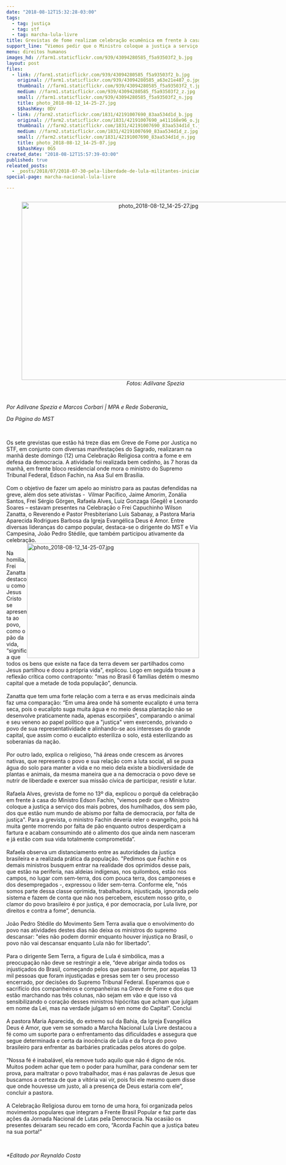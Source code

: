 ```yaml
---
date: "2018-08-12T15:32:28-03:00"
tags:
  - tag: justiça
  - tag: stf
  - tag: marcha-lula-livre
title: Grevistas de fome realizam celebração ecumênica em frente à casa do Ministro Fachin
support_line: “Viemos pedir que o Ministro coloque a justiça a serviço dos mais pobres”.
menu: direitos humanos
images_hd: //farm1.staticflickr.com/939/43094280585_f5a93503f2_b.jpg
layout: post
files:
  - link: //farm1.staticflickr.com/939/43094280585_f5a93503f2_b.jpg
    original: //farm1.staticflickr.com/939/43094280585_a63e21e487_o.jpg
    thumbnail: //farm1.staticflickr.com/939/43094280585_f5a93503f2_t.jpg
    medium: //farm1.staticflickr.com/939/43094280585_f5a93503f2_z.jpg
    small: //farm1.staticflickr.com/939/43094280585_f5a93503f2_n.jpg
    title: photo_2018-08-12_14-25-27.jpg
    $$hashKey: 0DV
  - link: //farm2.staticflickr.com/1831/42191007690_83aa534d1d_b.jpg
    original: //farm2.staticflickr.com/1831/42191007690_a411168e96_o.jpg
    thumbnail: //farm2.staticflickr.com/1831/42191007690_83aa534d1d_t.jpg
    medium: //farm2.staticflickr.com/1831/42191007690_83aa534d1d_z.jpg
    small: //farm2.staticflickr.com/1831/42191007690_83aa534d1d_n.jpg
    title: photo_2018-08-12_14-25-07.jpg
    $$hashKey: 0G5
created_date: "2018-08-12T15:57:39-03:00"
published: true
releated_posts:
  - _posts/2018/07/2018-07-30-pela-liberdade-de-lula-militantes-iniciam-greve-de-fome-e-cobram-justica-no-stf.md
special-page: marcha-nacional-lula-livre

---
```

<div style="text-align:center">
<figure class="image" style="display:inline-block"><img alt="photo_2018-08-12_14-25-27.jpg" height="466" src="//farm1.staticflickr.com/939/43094280585_f5a93503f2_b.jpg" width="700" />
<figcaption><em>Fotos: Adilvane Spezia</em></figcaption>
</figure>
</div>

<p><br />
<em>Por Adilvane Spezia e Marcos Corbari | MPA e Rede Soberania_</em></p>

<p><em>Da P&aacute;gina do MST</em></p>

<p>&nbsp;</p>

<p>Os sete grevistas que est&atilde;o h&aacute; treze dias em Greve de Fome por Justi&ccedil;a no STF, em conjunto com diversas manifesta&ccedil;&otilde;es do Sagrado, realizaram na manh&atilde; deste domingo (12) uma Celebra&ccedil;&atilde;o Religiosa contra a fome e em defesa da democracia. A atividade foi realizada bem cedinho, &agrave;s 7 horas da manh&atilde;, em frente bloco residencial onde mora o ministro do Supremo Tribunal Federal, Edson Fachin, na Asa Sul em Bras&iacute;lia.<br />
<br />
Com o objetivo de fazer um apelo ao ministro para as pautas defendidas na greve, al&eacute;m dos sete ativistas -&nbsp; Vilmar Pac&iacute;fico, Jaime Amorim, Zon&aacute;lia Santos, Frei S&eacute;rgio G&ouml;rgen, Rafaela Alves, Luiz Gonzaga (Geg&ecirc;) e Leonardo Soares &ndash; estavam presentes na Celebra&ccedil;&atilde;o o Frei Capuchinho Wilson Zanatta, o Reverendo e Pastor Presbiteriano Luis Sabanay, a Pastora Maria Aparecida Rodrigues Barbosa da Igreja Evang&eacute;lica Deus &eacute; Amor. Entre diversas lideran&ccedil;as do campo popular, destaca-se o dirigente do MST e Via Campesina, Jo&atilde;o Pedro St&eacute;dile, que tamb&eacute;m participou ativamente da celebra&ccedil;&atilde;o.<br />
<img alt="photo_2018-08-12_14-25-07.jpg" height="300" src="//farm2.staticflickr.com/1831/42191007690_83aa534d1d_b.jpg" style="float:right" width="450" /><br />
Na homilia, Frei Zanatta destacou como Jesus Cristo se apresenta ao povo, como o p&atilde;o da vida, &ldquo;significa que todos os bens que existe na face da terra devem ser partilhados como Jesus partilhou e doou a pr&oacute;pria vida&quot;, explicou. Logo em seguida trouxe a reflex&atilde;o cr&iacute;tica como contraponto: &quot;mas no Brasil 6 fam&iacute;lias det&eacute;m o mesmo capital que a metade de toda popula&ccedil;&atilde;o&rdquo;, denuncia.&nbsp;<br />
<br />
Zanatta que tem uma forte rela&ccedil;&atilde;o com a terra e as ervas medicinais ainda faz uma compara&ccedil;&atilde;o: &ldquo;Em uma &aacute;rea onde h&aacute; somente eucalipto &eacute; uma terra seca, pois o eucalipto suga muita &aacute;gua e no meio dessa planta&ccedil;&atilde;o n&atilde;o se desenvolve praticamente nada, apenas escorpi&otilde;es&quot;, comparando o animal e seu veneno ao papel pol&iacute;tico que a &quot;justi&ccedil;a&quot; vem exercendo, privando o povo de sua representatividade e alinhando-se aos interesses do grande capital, que assim como o eucalipto esteriliza o solo, est&aacute; esterilizando as soberanias da na&ccedil;&atilde;o.&nbsp;<br />
<br />
Por outro lado, explica o religioso, &quot;h&aacute; &aacute;reas onde crescem as &aacute;rvores nativas, que representa o povo e sua rela&ccedil;&atilde;o com a luta social, ali se puxa &aacute;gua do solo para manter a vida e no meio dela existe a biodiversidade de plantas e animais, da mesma maneira que a na democracia o povo deve se nutrir de liberdade e exercer sua miss&atilde;o c&iacute;vica de participar, resistir e lutar.&nbsp;<br />
<br />
Rafaela Alves, grevista de fome no 13&ordm; dia, explicou o porqu&ecirc; da celebra&ccedil;&atilde;o em frente &agrave; casa do Ministro Edson Fachin, &ldquo;viemos pedir que o Ministro coloque a justi&ccedil;a a servi&ccedil;o dos mais pobres, dos humilhados, dos sem p&atilde;o, dos que est&atilde;o num mundo de abismo por falta de democracia, por falta de justi&ccedil;a&quot;. Para a grevista, o ministro Fachin deveria reler o evangelho, pois h&aacute; muita gente morrendo por falta de p&atilde;o enquanto outros desperdi&ccedil;am a fartura e acabam consumindo at&eacute; o alimento dos que ainda nem nasceram e j&aacute; est&atilde;o com sua vida totalmente comprometida&rdquo;.&nbsp;<br />
<br />
Rafaela observa um distanciamento entre as autoridades da justi&ccedil;a brasileira e a realizada pr&aacute;tica da popula&ccedil;&atilde;o. &quot;Pedimos que Fachin e os demais ministros busquem entrar na realidade dos oprimidos desse pa&iacute;s, que est&atilde;o na periferia, nas aldeias ind&iacute;genas, nos quilombos, est&atilde;o nos campos, no lugar com sem-terra, dos com pouca terra, dos camponeses e dos desempregados -, expressou o l&iacute;der sem-terra. Conforme ele, &quot;n&oacute;s somos parte dessa classe oprimida, trabalhadora, injusti&ccedil;ada, ignorada pelo sistema e fazem de conta que n&atilde;o nos percebem, escutem nosso grito, o clamor do povo brasileiro &eacute; por justi&ccedil;a, &eacute; por democracia, por Lula livre, por direitos e contra a fome&rdquo;, denuncia.<br />
<br />
Jo&atilde;o Pedro St&eacute;dile do Movimento Sem Terra avalia que o envolvimento do povo nas atividades destes dias n&atilde;o deixa os ministros do supremo descansar: &quot;eles n&atilde;o podem dormir enquanto houver injusti&ccedil;a no Brasil, o povo n&atilde;o vai descansar enquanto Lula n&atilde;o for libertado&quot;.&nbsp;<br />
<br />
Para o dirigente Sem Terra, a figura de Lula &eacute; simb&oacute;lica, mas a preocupa&ccedil;&atilde;o n&atilde;o deve se restringir a ele, &ldquo;deve abrigar ainda todos os injusti&ccedil;ados do Brasil, come&ccedil;ando pelos que passam forme, por aquelas 13 mil pessoas que foram injusti&ccedil;adas e presas sem ter o seu processo encerrado, por decis&otilde;es do Supremo Tribunal Federal. Esperamos que o sacrif&iacute;cio dos companheiros e companheiras na Greve de Fome e dos que est&atilde;o marchando nas tr&ecirc;s colunas, n&atilde;o sejam em v&atilde;o e que isso v&aacute; sensibilizando o cora&ccedil;&atilde;o desses ministros hip&oacute;critas que acham que julgam em nome da Lei, mas na verdade julgam s&oacute; em nome do Capital&rdquo;. Conclui<br />
<br />
A pastora Maria Aparecida, do extremo sul da Bahia, da Igreja Evang&eacute;lica Deus &eacute; Amor, que vem se somado a Marcha Nacional Lula Livre destacou a f&eacute; como um suporte para o enfrentamento das dificuldades e assegura que segue determinada e certa da inoc&ecirc;ncia de Lula e da for&ccedil;a do povo brasileiro para enfrentar as barb&aacute;ries praticadas pelos atores do golpe.&nbsp;<br />
<br />
&ldquo;Nossa f&eacute; &eacute; inabal&aacute;vel, ela remove tudo aquilo que n&atilde;o &eacute; digno de n&oacute;s. Muitos podem achar que tem o poder para humilhar, para condenar sem ter prova, para maltratar o povo trabalhador, mas &eacute; nas palavras de Jesus que buscamos a certeza de que a vit&oacute;ria vai vir, pois foi ele mesmo quem disse que onde houvesse um justo, ali a presen&ccedil;a de Deus estaria com ele&rdquo;, concluir a pastora.<br />
<br />
A Celebra&ccedil;&atilde;o Religiosa durou em torno de uma hora, foi organizada pelos movimentos populares que integram a Frente Brasil Popular e faz parte das a&ccedil;&otilde;es da Jornada Nacional de Lutas pela Democracia. Na ocasi&atilde;o os presentes deixaram seu recado em coro, &ldquo;Acorda Fachin que a justi&ccedil;a bateu na sua porta!&rdquo;</p>

<p>&nbsp;</p>

<p><em>*Editado por Reynaldo Costa</em></p>
